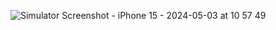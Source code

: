 ![Simulator Screenshot - iPhone 15 - 2024-05-03 at 10 57 49](https://github.com/VuCuongHD96/Udacity_OnTheMap/assets/70125755/cbe79a07-0151-4e33-a8b6-3356839900cb)
